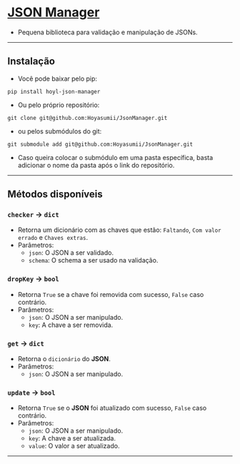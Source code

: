# [JSON Manager](https://pypi.org/project/hoyl-json-manager/)
- Pequena biblioteca para validação e manipulação de JSONs.
---
## Instalação
- Você pode baixar pelo pip:
```
pip install hoyl-json-manager
```
- Ou pelo próprio repositório:
```
git clone git@github.com:Hoyasumii/JsonManager.git
```
- ou pelos submódulos do git:
```
git submodule add git@github.com:Hoyasumii/JsonManager.git
```
- Caso queira colocar o submódulo em uma pasta específica, basta adicionar o nome da pasta após o link do repositório.
---
## Métodos disponíveis
### `checker` -> `dict`
- Retorna um dicionário com as chaves que estão: `Faltando`, `Com valor errado` e `Chaves extras`.
- Parâmetros:
    - `json`: O JSON a ser validado.
    - `schema`: O schema a ser usado na validação.
### `dropKey` -> `bool`
- Retorna `True` se a chave foi removida com sucesso, `False` caso contrário.
- Parâmetros:
    - `json`: O JSON a ser manipulado.
    - `key`: A chave a ser removida.
### `get` -> `dict`
- Retorna o `dicionário` do **JSON**.
- Parâmetros:
    - `json`: O JSON a ser manipulado.
### `update` -> `bool`
- Retorna `True` se o **JSON** foi atualizado com sucesso, `False` caso contrário.
- Parâmetros:
    - `json`: O JSON a ser manipulado.
    - `key`: A chave a ser atualizada.
    - `value`: O valor a ser atualizado.
---